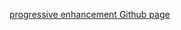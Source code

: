 [progressive enhancement Github page]: https://SapinSobre.github.io/progEnhancement/
[progressive enhancement Github page]
